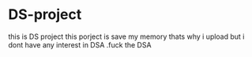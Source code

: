 # DS-project
this is DS project this porject is save my memory thats why i upload but i dont have any interest in DSA .fuck the DSA
